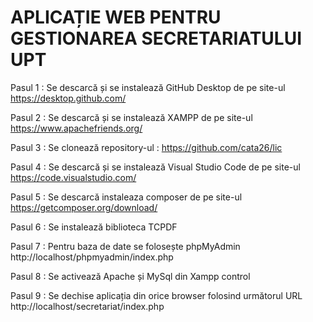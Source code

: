 # APLICAȚIE WEB PENTRU GESTIONAREA SECRETARIATULUI UPT

Pasul 1 : Se descarcă și se instalează GitHub Desktop de pe site-ul https://desktop.github.com/

Pasul 2 : Se descarcă și se instalează XAMPP de pe site-ul https://www.apachefriends.org/

Pasul 3 : Se clonează repository-ul : https://github.com/cata26/lic

Pasul 4 : Se descarcă și se instalează Visual Studio Code de pe site-ul https://code.visualstudio.com/

Pasul 5 : Se descarcă instaleaza composer de pe site-ul https://getcomposer.org/download/

Pasul 6 : Se instalează biblioteca TCPDF

Pasul 7 : Pentru baza de date se folosește phpMyAdmin http://localhost/phpmyadmin/index.php

Pasul 8 : Se activează Apache și MySql din Xampp control

Pasul 9 : Se dechise aplicația din orice browser folosind următorul URL http://localhost/secretariat/index.php

